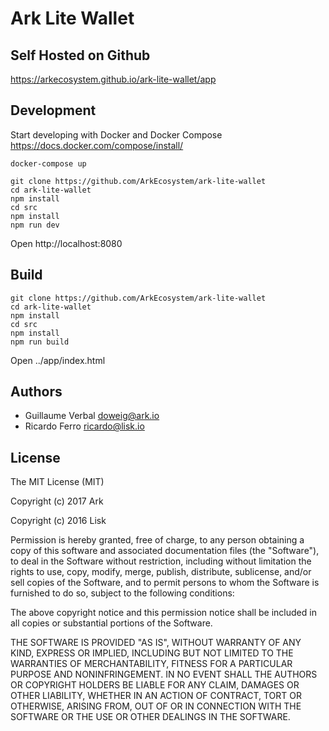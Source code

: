 
# Ark Lite Wallet

## Self Hosted on Github

https://arkecosystem.github.io/ark-lite-wallet/app

## Development

Start developing with Docker and Docker Compose https://docs.docker.com/compose/install/
```
docker-compose up
```

```
git clone https://github.com/ArkEcosystem/ark-lite-wallet
cd ark-lite-wallet
npm install
cd src
npm install
npm run dev
```

Open http://localhost:8080

## Build

```
git clone https://github.com/ArkEcosystem/ark-lite-wallet
cd ark-lite-wallet
npm install
cd src
npm install
npm run build
```

Open ../app/index.html

## Authors

- Guillaume Verbal <doweig@ark.io>
- Ricardo Ferro <ricardo@lisk.io>

## License

The MIT License (MIT)

Copyright (c) 2017 Ark

Copyright (c) 2016 Lisk

Permission is hereby granted, free of charge, to any person obtaining a copy of this software and associated documentation files (the "Software"), to deal in the Software without restriction, including without limitation the rights to use, copy, modify, merge, publish, distribute, sublicense, and/or sell copies of the Software, and to permit persons to whom the Software is furnished to do so, subject to the following conditions:  

The above copyright notice and this permission notice shall be included in all copies or substantial portions of the Software.

THE SOFTWARE IS PROVIDED "AS IS", WITHOUT WARRANTY OF ANY KIND, EXPRESS OR IMPLIED, INCLUDING BUT NOT LIMITED TO THE WARRANTIES OF MERCHANTABILITY, FITNESS FOR A PARTICULAR PURPOSE AND NONINFRINGEMENT. IN NO EVENT SHALL THE AUTHORS OR COPYRIGHT HOLDERS BE LIABLE FOR ANY CLAIM, DAMAGES OR OTHER LIABILITY, WHETHER IN AN ACTION OF CONTRACT, TORT OR OTHERWISE, ARISING FROM, OUT OF OR IN CONNECTION WITH THE SOFTWARE OR THE USE OR OTHER DEALINGS IN THE SOFTWARE.
